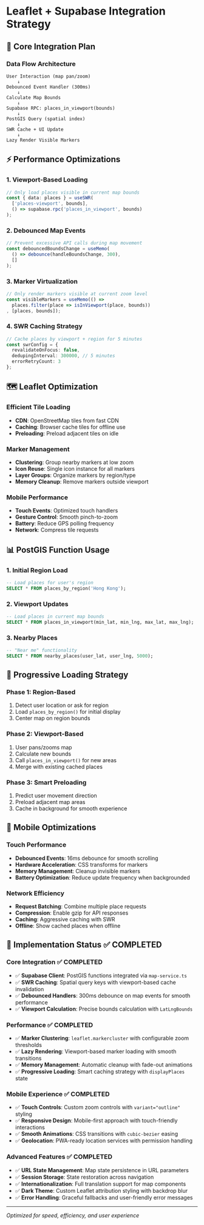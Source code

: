 # Leaflet + Supabase Integration Strategy

## 🎯 Core Integration Plan

### Data Flow Architecture
```
User Interaction (map pan/zoom)
    ↓
Debounced Event Handler (300ms)
    ↓
Calculate Map Bounds
    ↓
Supabase RPC: places_in_viewport(bounds)
    ↓
PostGIS Query (spatial index)
    ↓
SWR Cache + UI Update
    ↓
Lazy Render Visible Markers
```

## ⚡ Performance Optimizations

### 1. Viewport-Based Loading
```typescript
// Only load places visible in current map bounds
const { data: places } = useSWR(
  ['places-viewport', bounds],
  () => supabase.rpc('places_in_viewport', bounds)
);
```

### 2. Debounced Map Events
```typescript
// Prevent excessive API calls during map movement
const debouncedBoundsChange = useMemo(
  () => debounce(handleBoundsChange, 300),
  []
);
```

### 3. Marker Virtualization
```typescript
// Only render markers visible at current zoom level
const visibleMarkers = useMemo(() => 
  places.filter(place => isInViewport(place, bounds))
, [places, bounds]);
```

### 4. SWR Caching Strategy
```typescript
// Cache places by viewport + region for 5 minutes
const swrConfig = {
  revalidateOnFocus: false,
  dedupingInterval: 300000, // 5 minutes
  errorRetryCount: 3
};
```

## 🗺️ Leaflet Optimization

### Efficient Tile Loading
- **CDN**: OpenStreetMap tiles from fast CDN
- **Caching**: Browser cache tiles for offline use  
- **Preloading**: Preload adjacent tiles on idle

### Marker Management
- **Clustering**: Group nearby markers at low zoom
- **Icon Reuse**: Single icon instance for all markers
- **Layer Groups**: Organize markers by region/type
- **Memory Cleanup**: Remove markers outside viewport

### Mobile Performance
- **Touch Events**: Optimized touch handlers
- **Gesture Control**: Smooth pinch-to-zoom
- **Battery**: Reduce GPS polling frequency
- **Network**: Compress tile requests

## 📊 PostGIS Function Usage

### 1. Initial Region Load
```sql
-- Load places for user's region
SELECT * FROM places_by_region('Hong Kong');
```

### 2. Viewport Updates
```sql
-- Load places in current map bounds
SELECT * FROM places_in_viewport(min_lat, min_lng, max_lat, max_lng);
```

### 3. Nearby Places
```sql
-- "Near me" functionality
SELECT * FROM nearby_places(user_lat, user_lng, 5000);
```

## 🚀 Progressive Loading Strategy

### Phase 1: Region-Based
1. Detect user location or ask for region
2. Load `places_by_region()` for initial display
3. Center map on region bounds

### Phase 2: Viewport-Based  
1. User pans/zooms map
2. Calculate new bounds
3. Call `places_in_viewport()` for new areas
4. Merge with existing cached places

### Phase 3: Smart Preloading
1. Predict user movement direction
2. Preload adjacent map areas
3. Cache in background for smooth experience

## 📱 Mobile Optimizations

### Touch Performance
- **Debounced Events**: 16ms debounce for smooth scrolling
- **Hardware Acceleration**: CSS transforms for markers
- **Memory Management**: Cleanup invisible markers
- **Battery Optimization**: Reduce update frequency when backgrounded

### Network Efficiency
- **Request Batching**: Combine multiple place requests
- **Compression**: Enable gzip for API responses  
- **Caching**: Aggressive caching with SWR
- **Offline**: Show cached places when offline

## 🔧 Implementation Status ✅ COMPLETED

### Core Integration ✅ COMPLETED
- ✅ **Supabase Client**: PostGIS functions integrated via `map-service.ts`
- ✅ **SWR Caching**: Spatial query keys with viewport-based cache invalidation
- ✅ **Debounced Handlers**: 300ms debounce on map events for smooth performance
- ✅ **Viewport Calculation**: Precise bounds calculation with `LatLngBounds`

### Performance ✅ COMPLETED
- ✅ **Marker Clustering**: `leaflet.markercluster` with configurable zoom thresholds
- ✅ **Lazy Rendering**: Viewport-based marker loading with smooth transitions
- ✅ **Memory Management**: Automatic cleanup with fade-out animations
- ✅ **Progressive Loading**: Smart caching strategy with `displayPlaces` state

### Mobile Experience ✅ COMPLETED
- ✅ **Touch Controls**: Custom zoom controls with `variant="outline"` styling
- ✅ **Responsive Design**: Mobile-first approach with touch-friendly interactions
- ✅ **Smooth Animations**: CSS transitions with `cubic-bezier` easing
- ✅ **Geolocation**: PWA-ready location services with permission handling

### Advanced Features ✅ COMPLETED
- ✅ **URL State Management**: Map state persistence in URL parameters
- ✅ **Session Storage**: State restoration across navigation
- ✅ **Internationalization**: Full translation support for map components
- ✅ **Dark Theme**: Custom Leaflet attribution styling with backdrop blur
- ✅ **Error Handling**: Graceful fallbacks and user-friendly error messages

---
*Optimized for speed, efficiency, and user experience*

